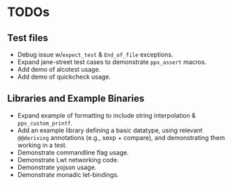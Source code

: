# TODOs

## Test files

* Debug issue w/`expect_test` & `End_of_file` exceptions.
* Expand jane-street test cases to demonstrate `ppx_assert` macros.
* Add demo of alcotest usage.
* Add demo of quickcheck usage.

## Libraries and Example Binaries

* Expand example of formatting to include string interpolation &
  `ppx_custom_printf`.
* Add an example library defining a basic datatype, using relevant `@@deriving`
  annotations (e.g., sexp + compare), and demonstrating them working in a test.
* Demonstrate commandline flag usage.
* Demonstrate Lwt networking code.
* Demonstrate yojson usage.
* Demonstrate monadic let-bindings.
